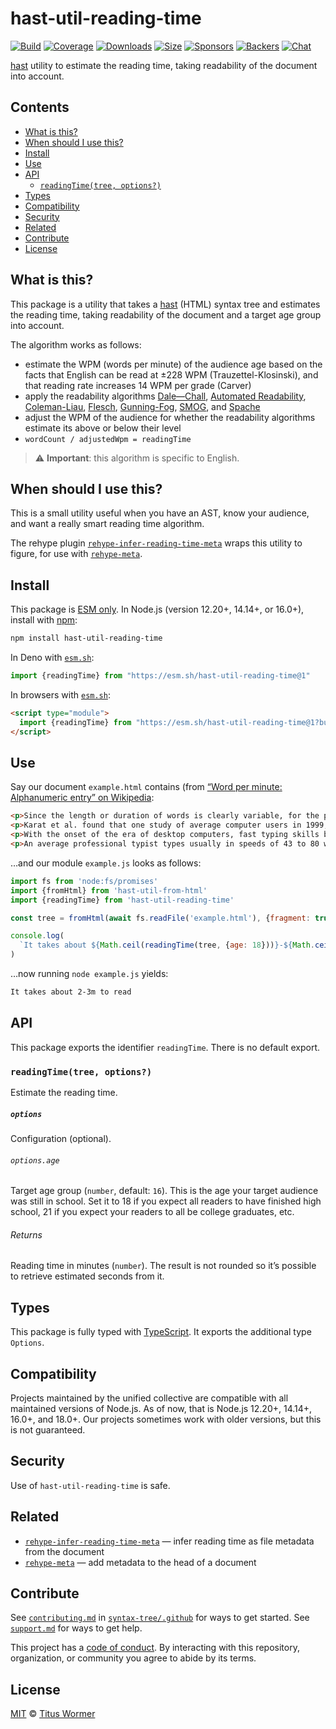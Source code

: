 # hast-util-reading-time

[![Build][build-badge]][build]
[![Coverage][coverage-badge]][coverage]
[![Downloads][downloads-badge]][downloads]
[![Size][size-badge]][size]
[![Sponsors][sponsors-badge]][collective]
[![Backers][backers-badge]][collective]
[![Chat][chat-badge]][chat]

[hast][] utility to estimate the reading time, taking readability of the
document into account.

## Contents

*   [What is this?](#what-is-this)
*   [When should I use this?](#when-should-i-use-this)
*   [Install](#install)
*   [Use](#use)
*   [API](#api)
    *   [`readingTime(tree, options?)`](#readingtimetree-options)
*   [Types](#types)
*   [Compatibility](#compatibility)
*   [Security](#security)
*   [Related](#related)
*   [Contribute](#contribute)
*   [License](#license)

## What is this?

This package is a utility that takes a [hast][] (HTML) syntax tree and estimates
the reading time, taking readability of the document and a target age group into
account.

The algorithm works as follows:

*   estimate the WPM (words per minute) of the audience age based on the facts
    that English can be read at ±228 WPM (Trauzettel-Klosinski), and that
    reading rate increases 14 WPM per grade (Carver)
*   apply the readability algorithms [Dale—Chall][dale-chall],
    [Automated Readability][automated-readability], [Coleman-Liau][],
    [Flesch][], [Gunning-Fog][], [SMOG][], and [Spache][]
*   adjust the WPM of the audience for whether the readability algorithms
    estimate its above or below their level
*   `wordCount / adjustedWpm = readingTime`

> ⚠️ **Important**: this algorithm is specific to English.

## When should I use this?

This is a small utility useful when you have an AST, know your audience, and
want a really smart reading time algorithm.

The rehype plugin
[`rehype-infer-reading-time-meta`][rehype-infer-reading-time-meta]
wraps this utility to figure, for use with [`rehype-meta`][rehype-meta].

## Install

This package is [ESM only][esm].
In Node.js (version 12.20+, 14.14+, or 16.0+), install with [npm][]:

```sh
npm install hast-util-reading-time
```

In Deno with [`esm.sh`][esmsh]:

```js
import {readingTime} from "https://esm.sh/hast-util-reading-time@1"
```

In browsers with [`esm.sh`][esmsh]:

```html
<script type="module">
  import {readingTime} from "https://esm.sh/hast-util-reading-time@1?bundle"
</script>
```

## Use

Say our document `example.html` contains (from [“Word per minute: Alphanumeric
entry” on Wikipedia][wiki]:

```html
<p>Since the length or duration of words is clearly variable, for the purpose of measurement of text entry, the definition of each "word" is often standardized to be five characters or keystrokes long in English, including spaces and punctuation. For example, under such a method applied to plain English text the phrase "I run" counts as one word, but "rhinoceros" and "let's talk" would both count as two.</p>
<p>Karat et al. found that one study of average computer users in 1999, the average rate for transcription was 32.5 words per minute, and 19.0 words per minute for composition. In the same study, when the group was divided into "fast", "moderate", and "slow" groups, the average speeds were 40 wpm, 35 wpm, and 23 wpm, respectively.</p>
<p>With the onset of the era of desktop computers, fast typing skills became much more widespread.</p>
<p>An average professional typist types usually in speeds of 43 to 80 wpm, while some positions can require 80 to 95 (usually the minimum required for dispatch positions and other time-sensitive typing jobs), and some advanced typists work at speeds above 120 wpm. Two-finger typists, sometimes also referred to as "hunt and peck" typists, commonly reach sustained speeds of about 37 wpm for memorized text and 27 wpm when copying text, but in bursts may be able to reach much higher speeds. From the 1920s through the 1970s, typing speed (along with shorthand speed) was an important secretarial qualification and typing contests were popular and often publicized by typewriter companies as promotional tools.</p>
```

…and our module `example.js` looks as follows:

```js
import fs from 'node:fs/promises'
import {fromHtml} from 'hast-util-from-html'
import {readingTime} from 'hast-util-reading-time'

const tree = fromHtml(await fs.readFile('example.html'), {fragment: true})

console.log(
  `It takes about ${Math.ceil(readingTime(tree, {age: 18}))}-${Math.ceil(readingTime(tree, {age: 14}))}m to read`
)
```

…now running `node example.js` yields:

```txt
It takes about 2-3m to read
```

## API

This package exports the identifier `readingTime`.
There is no default export.

### `readingTime(tree, options?)`

Estimate the reading time.

##### `options`

Configuration (optional).

###### `options.age`

Target age group (`number`, default: `16`).
This is the age your target audience was still in school.
Set it to 18 if you expect all readers to have finished high school, 21 if you
expect your readers to all be college graduates, etc.

###### Returns

Reading time in minutes (`number`).
The result is not rounded so it’s possible to retrieve estimated seconds from
it.

## Types

This package is fully typed with [TypeScript][].
It exports the additional type `Options`.

## Compatibility

Projects maintained by the unified collective are compatible with all maintained
versions of Node.js.
As of now, that is Node.js 12.20+, 14.14+, 16.0+, and 18.0+.
Our projects sometimes work with older versions, but this is not guaranteed.

## Security

Use of `hast-util-reading-time` is safe.

## Related

*   [`rehype-infer-reading-time-meta`][rehype-infer-reading-time-meta]
    — infer reading time as file metadata from the document
*   [`rehype-meta`][rehype-meta]
    — add metadata to the head of a document

## Contribute

See [`contributing.md`][contributing] in [`syntax-tree/.github`][health] for
ways to get started.
See [`support.md`][support] for ways to get help.

This project has a [code of conduct][coc].
By interacting with this repository, organization, or community you agree to
abide by its terms.

## License

[MIT][license] © [Titus Wormer][author]

<!-- Definitions -->

[build-badge]: https://github.com/syntax-tree/hast-util-reading-time/workflows/main/badge.svg

[build]: https://github.com/syntax-tree/hast-util-reading-time/actions

[coverage-badge]: https://img.shields.io/codecov/c/github/syntax-tree/hast-util-reading-time.svg

[coverage]: https://codecov.io/github/syntax-tree/hast-util-reading-time

[downloads-badge]: https://img.shields.io/npm/dm/hast-util-reading-time.svg

[downloads]: https://www.npmjs.com/package/hast-util-reading-time

[size-badge]: https://img.shields.io/bundlephobia/minzip/hast-util-reading-time.svg

[size]: https://bundlephobia.com/result?p=hast-util-reading-time

[sponsors-badge]: https://opencollective.com/unified/sponsors/badge.svg

[backers-badge]: https://opencollective.com/unified/backers/badge.svg

[collective]: https://opencollective.com/unified

[chat-badge]: https://img.shields.io/badge/chat-discussions-success.svg

[chat]: https://github.com/syntax-tree/unist/discussions

[npm]: https://docs.npmjs.com/cli/install

[esm]: https://gist.github.com/sindresorhus/a39789f98801d908bbc7ff3ecc99d99c

[esmsh]: https://esm.sh

[typescript]: https://www.typescriptlang.org

[license]: license

[author]: https://wooorm.com

[health]: https://github.com/syntax-tree/.github

[contributing]: https://github.com/syntax-tree/.github/blob/main/contributing.md

[support]: https://github.com/syntax-tree/.github/blob/main/support.md

[coc]: https://github.com/syntax-tree/.github/blob/main/code-of-conduct.md

[hast]: https://github.com/syntax-tree/hast

[dale-chall]: https://github.com/words/dale-chall-formula

[automated-readability]: https://github.com/words/automated-readability

[coleman-liau]: https://github.com/words/coleman-liau

[flesch]: https://github.com/words/flesch

[gunning-fog]: https://github.com/words/gunning-fog

[spache]: https://github.com/words/spache-formula

[smog]: https://github.com/words/smog-formula

[rehype-infer-reading-time-meta]: https://github.com/rehypejs/rehype-infer-reading-time-meta

[rehype-meta]: https://github.com/rehypejs/rehype-meta

[wiki]: https://en.wikipedia.org/wiki/Words_per_minute#Alphanumeric_entry
